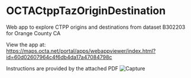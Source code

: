 # OCTACtppTazOriginDestination
Web app to explore CTPP origins and destinations from dataset B302203 for Orange County CA

View the app at:
https://maps.octa.net/portal/apps/webappviewer/index.html?id=60d02607964c4f6db4da17a47084798c

Instructions are provided by the attached PDF
![Capture](https://user-images.githubusercontent.com/4298843/204967686-029f765b-a837-4f76-859d-0af335c2056e.JPG)
